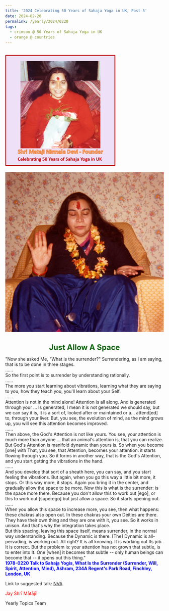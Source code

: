 ```yaml
---
title: '2024 Celebrating 50 Years of Sahaja Yoga in UK, Post 5'
date: 2024-02-20
permalink: /yearly/2024/0220
tags:
  - crimson @ 50 Years of Sahaja Yoga in UK
  - orange @ countries
---
```


<br>
<div style="text-align: left"><img src="/images/50YearsUK.png" width="350" /></div><br>

<div style="text-align: center"><img src="/images/image1331_1978_UK.jpg" /></div>

<br>
<p style="color:DarkGreen; text-align:center">
<font size="+2"><b>Just Allow A Space</b><br></font>
</p>

<p>
"Now she asked Me, "What is the surrender?" Surrendering, as I am saying, that is to be done in three stages.<br>
......<br>
So the first point is to surrender by understanding rationally.<br>
......<br>
The more you start learning about vibrations, learning what they are saying to you, how they teach you, you'll learn about your Self.<br>
......<br>
Attention is not in the mind alone! Attention is all along. And is generated through your ... Is generated, I mean it is not generated we should say, but we can say it is, it is a sort of, looked after or maintained or a... attend[ed] to, through your liver. But, you see, the evolution of mind, as the mind grows up, you will see this attention becomes improved.<br>
......<br>
Then above, the God's Attention is not like yours. You see, your attention is much more than anyone ... that an animal's attention is, that you can realize. But God's Attention is manifold dynamic than yours is. So when you become [one] with That, you see, that Attention, becomes your attention: it starts flowing through you. So it forms in another way, that is the God's Attention, and you start getting the vibrations in the hand.<br>
......<br>
And you develop that sort of a sheath here, you can say, and you start feeling the vibrations. But again, when you go this way a little bit more, it stops. Or this way more, it stops. Again you bring it in the center, and gradually allow the space to be more. Now this is what is the surrender: is the space more there. Because you don't allow this to work out [ego], or this to work out [superego] but just allow a space. So it starts opening out.<br>
......<br>
When you allow this space to increase more, you see, then what happens: these chakras also open out. In these chakras your own Deities are there. They have their own thing and they are one with it, you see. So it works in unison. And that's why the integration takes place.<br>
But this spacing, leaving this space itself, means surrender, in the normal way understanding. Because the Dynamic is there. [The] Dynamic is all-pervading, is working out. All right? It is all knowing. It is working out Its job. It is correct. But the problem is: your attention has not grown that subtle, is to enter into It. One [when] it becomes that subtle -- only human beings can become that -- it opens out this thing."<br>
<font color="blue"><b>1978-0220 Talk to Sahaja Yogis, What Is the Surrender (Surrender, Will, Spirit, Attention, Mind), Āśhram, 234A Regent's Park Road, Finchley, London, UK</b></font><br>
</p>

Link to suggested talk: <a href="https://soundcloud.com/nirmala-vidya-portal/sets/1978-0220-spirit-attention"> NVA</a><br>

<p style="color:red;">Jay Śhrī Mātājī!<br></p>

<p>Yearly Topics Team</p>